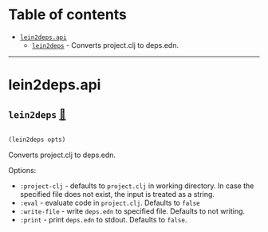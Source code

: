 # Table of contents
-  [`lein2deps.api`](#lein2deps.api) 
    -  [`lein2deps`](#lein2deps.api/lein2deps) - Converts project.clj to deps.edn.

-----
# <a name="lein2deps.api">lein2deps.api</a>






## <a name="lein2deps.api/lein2deps">`lein2deps`</a> [:page_facing_up:](https://github.com/borkdude/lein2deps/blob/main/src/lein2deps/api.clj#L11-L44)
<a name="lein2deps.api/lein2deps"></a>
``` clojure

(lein2deps opts)
```


Converts project.clj to deps.edn.

  Options:
  * `:project-clj` - defaults to `project.clj` in working directory. In case the specified file does not exist, the input is treated as a string.
  * `:eval` - evaluate code in `project.clj`. Defaults to `false`
  * `:write-file` - write `deps.edn` to specified file. Defaults to not writing.
  * `:print` - print `deps.edn` to stdout. Defaults to `false`.
